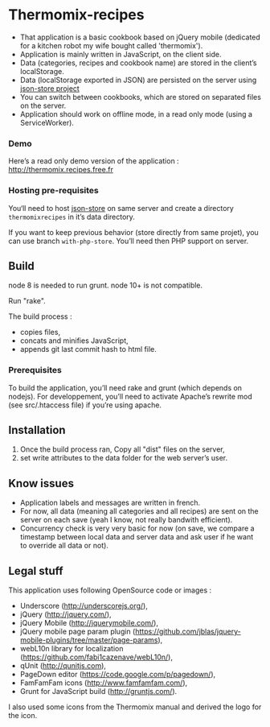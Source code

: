 # Thermomix-recipes

- That application is a basic cookbook based on jQuery mobile (dedicated for a kitchen robot my wife bought called 'thermomix').
- Application is mainly written in JavaScript, on the client side.
- Data (categories, recipes and cookbook name) are stored in the client’s localStorage.
- Data (localStorage exported in JSON) are persisted on the server using [json-store project](https://github.com/paulgreg/json-store)
- You can switch between cookbooks, which are stored on separated files on the server.
- Application should work on offline mode, in a read only mode (using a ServiceWorker).

### Demo

Here’s a read only demo version of the application : http://thermomix.recipes.free.fr

### Hosting pre-requisites

You‘ll need to host [json-store](https://github.com/paulgreg/json-store) on same server and create a directory `thermomixrecipes` in it’s data directory.

If you want to keep previous behavior (store directly from same projet), you can use branch `with-php-store`. You’ll need then PHP support on server.

## Build

node 8 is needed to run grunt.
node 10+ is not compatible.

Run "rake".

The build process :

- copies files,
- concats and minifies JavaScript,
- appends git last commit hash to html file.

### Prerequisites

To build the application, you’ll need rake and grunt (which depends on nodejs).
For developpement, you’ll need to activate Apache’s rewrite mod (see src/.htaccess file) if you’re using apache.

## Installation

1. Once the build process ran, Copy all "dist" files on the server,
2. set write attributes to the data folder for the web server’s user.

## Know issues

- Application labels and messages are written in french.
- For now, all data (meaning all categories and all recipes) are sent on the server on each save (yeah I know, not really bandwith efficient).
- Concurrency check is very very basic for now (on save, we compare a timestamp between local data and server data and ask user if he want to override all data or not).

## Legal stuff

This application uses following OpenSource code or images :
- Underscore (http://underscorejs.org/),
- jQuery (http://jquery.com/),
- jQuery Mobile (http://jquerymobile.com/),
- jQuery mobile page param plugin (https://github.com/jblas/jquery-mobile-plugins/tree/master/page-params),
- webL10n library for localization (https://github.com/fabi1cazenave/webL10n/),
- qUnit (http://qunitjs.com),
- PageDown editor (https://code.google.com/p/pagedown/),
- FamFamFam icons (http://www.famfamfam.com/),
- Grunt for JavaScript build (http://gruntjs.com/).

I also used some icons from the Thermomix manual and derived the logo for the icon.
